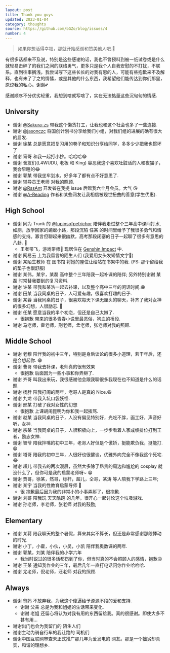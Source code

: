 ```yaml
---
layout: post
title: Thank you guys
updated: 2023-01-04
category: thoughts
source: https://github.com/bGZo/blog/issues/4
number: 4
---
```


> 如果你想活得幸福，那就开始感谢和赞美他人吧.🥰

有很多话都来不及说，特别是这些感谢的话，我也不曾预料到被一纸试卷或是什么就轻易击碎了的我们之间的联络勇气，更多只是我个人自我安慰的不打扰，不联系。直到往事搁浅，我尝试写下这些长长的对我有恩的人，可能有些抱歉来不及解释，也有未了了之的情愫，或是其他的什么东西，我希望他们能传达到你们那里，原谅我的私心。谢谢💕

感谢顺序不分优劣轻重，我想到啥就写啥了，实在无法掂量这些沉甸甸的情感.

## University

- 谢谢 [@Sakura-zs](https://github.com/Sakura-zs) 带我这个懒货打工，让我也和这个社会也多了一些连接.
- 谢谢 [@jasonczc](https://github.com/jasonczc) 将国创计划书分享给我们小组，对我们组的进展的确有很大的启发.
- 谢谢 徐某 总是愿意把复习用的卷子和知识分享给同学，多多少少把我也惯坏了
- 谢谢 宵哥 和我一起打小抄。哈哈哈😂
- 谢谢 舍友们(L4WUDU, 老板 和 King) 容忍我这个喜欢吐脏话的人和夜猫子，我会早睡的😂
- 谢谢 郭某 带我坐车划水，好多年了都有点不好意思了.
- 谢谢 辅导员王老师 对我的照顾.
- 谢谢 [@RssAnt](https://rss.anyant.com/) 开发者在我提 issue 后赠我六个月会员。大气 😘
- 谢谢 [@Λ-Reading](https://rizime.substack.com) 作者和某些网友让我相信被现世扭曲的善意(学生优惠).

## High School

- 谢谢 同为 Trunk 的 [@lupinsofpetrichor](https://github.com/lupinsofpetrichor) 陪伴我走过整个三年高中课间打水,  如厕，放学回家的蜿蜒小路，那段沉陷 任某 的时间里给予了我很多勇气和情感的支持。寡言但聊起来很幽默，高考那段闭塞的日子一起聊了很多有意思的八卦. 🍻
  - 王者带飞，游戏带师🤣 现居住在 [Genshin Impact](https://ys.mihoyo.com) 中.
- 谢谢 网易云 上为我留言的陌生人们 (我爱用女头发矫情文字🤡)
- 谢谢 某陌生教师 在 图书馆 将她的座位让给站在书架中的我. (PS: 那个留给我的垫子也很舒服)
- 谢谢 某伟，某宇，某磊 高中整个三年陪我一起补课的陪伴; 另外特别谢谢 某磊 时常替我要到的复习资料.
- 谢谢 许某 带我和某浩一起去补课，以及整个高中三年的闲话时间.😁
- 谢谢 田某 当我同桌的日子，人可爱有趣，很喜欢打趣的日子.
- 谢谢 某蓉 当我同桌的日子，很喜欢每天下课无厘头的聊天，补齐了我对女神的很多幻想，人很励志. 🤣
- 谢谢 任某 愿意当我的半个初恋，但还是自己太嫩了.
  - 很抱歉 带来的很多青春小说里最恶俗，狗血的桥段.
- 谢谢 马老师，霍老师，刑老师，孟老师，张老师对我的照顾.

## Middle School

- 谢谢 老穆 陪伴我的初中三年，特别是身后谈论的很多小道理，若干年后，还是会想起你. 😁
- 谢谢 曹哥 带我去补课，老师真的很有效果
  - 很抱歉 后面因为一些小事和你弄掰了.
- 谢谢 齐哥 叫我出来玩，我很感谢他会跟我聊很多我现在也不知道是什么的话题.
- 谢谢 杨胖 陪我打闹的两年，老哥人是真的 Nice.😆
- 谢谢 九龙 带我入坑口袋妖怪.
- 谢谢 邢某 打破了我对女性的幻想
  - 很抱歉 上课胡闹昆明为你和我一起挨骂.
- 谢谢 赵某 当我同桌的日子，人没有偏见特别好，光吃不胖，画工好，声音好听，女神.
- 谢谢 宗某 当我同桌的日子，人很积极向上，一步步看着人家成绩排位打到王者，励志女神.
- 谢谢 智爷 陪我拌嘴的初中三年，老哥人好但是个傲娇，挺能欺负我，挺能打. 😁
- 谢谢 塔哥 陪我的初中三年，人很好也很健谈，优雅外向完全不像我这个死宅. 😂
- 谢谢 超儿 带我去的两次漫展，虽然大多除了昂贵的周边和尴尬的 cosplay 就没什么了，但你可是我的启蒙老师呀~ 😁
- 谢谢 贾哥，徐某，然哥，标杆，超儿，仝哥，某涛 等人陪我下学路上三年;
- 谢谢 某宇 当我的性教育启蒙导师 🤣
  - 很 抱歉最后因为我的非常小的小事弄掰了，很抱歉.
- 谢谢 刘哥 陪我玩 天天酷跑 的几年，很开心一起讨论这个垃圾游戏.
- 谢谢 孙老师，李老师，张老师 对我的鼓励;

## Elementary

- 谢谢 某蒋 陪我聊天的整个暑假，算来其实不算长，但还是非常感谢那段悸动的时光.
- 谢谢 小丁，小霍，小伙，小吴，小凯 陪伴我奥数课的两年.
- 谢谢 郭某，刘某 陪伴我的小学六年
  - 我当时说过的很多话都伤到了你，但当时真的不会照顾人的感情，抱歉😖
- 谢谢 王某 通知我作业的三年，最后几年一直打电话问你作业哈哈哈.
- 谢谢 尤老师，倪老师，汪老师 对我的照顾.

## Always

- 谢谢 爸妈 不放弃我，为我这个傻逼给予源源不段的爱和支持.
  - 谢谢 父亲 总是为我和姐姐的生话带来变化.
  - 谢谢 老姐 还留心将认为对我有用的东西留给我。真的很感谢。即使大多不甚有用...
- 谢谢出门也会为我留门的 陌生人们
- 谢谢主动为骑自行车的我让路的 司机们
- 谢谢中国互联网审查未正式推广那几年为爱发电的 网友。那是一个拙劣却真实，和谐的理想乡.
